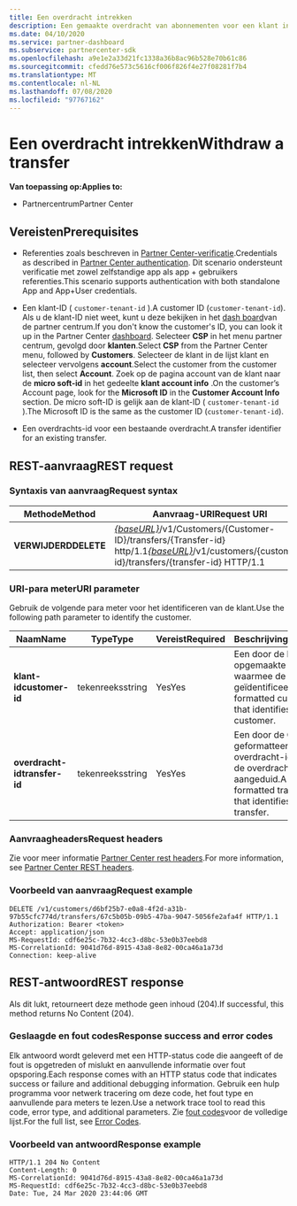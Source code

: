 ```yaml
---
title: Een overdracht intrekken
description: Een gemaakte overdracht van abonnementen voor een klant intrekken.
ms.date: 04/10/2020
ms.service: partner-dashboard
ms.subservice: partnercenter-sdk
ms.openlocfilehash: a9e1e2a33d21fc1338a36b8ac96b528e70b61c86
ms.sourcegitcommit: cfedd76e573c5616cf006f826f4e27f08281f7b4
ms.translationtype: MT
ms.contentlocale: nl-NL
ms.lasthandoff: 07/08/2020
ms.locfileid: "97767162"
---
```

# <a name="withdraw-a-transfer"></a><span data-ttu-id="cc655-103">Een overdracht intrekken</span><span class="sxs-lookup"><span data-stu-id="cc655-103">Withdraw a transfer</span></span>

<span data-ttu-id="cc655-104">**Van toepassing op:**</span><span class="sxs-lookup"><span data-stu-id="cc655-104">**Applies to:**</span></span>

- <span data-ttu-id="cc655-105">Partnercentrum</span><span class="sxs-lookup"><span data-stu-id="cc655-105">Partner Center</span></span>

## <a name="prerequisites"></a><span data-ttu-id="cc655-106">Vereisten</span><span class="sxs-lookup"><span data-stu-id="cc655-106">Prerequisites</span></span>

- <span data-ttu-id="cc655-107">Referenties zoals beschreven in [Partner Center-verificatie](partner-center-authentication.md).</span><span class="sxs-lookup"><span data-stu-id="cc655-107">Credentials as described in [Partner Center authentication](partner-center-authentication.md).</span></span> <span data-ttu-id="cc655-108">Dit scenario ondersteunt verificatie met zowel zelfstandige app als app + gebruikers referenties.</span><span class="sxs-lookup"><span data-stu-id="cc655-108">This scenario supports authentication with both standalone App and App+User credentials.</span></span>

- <span data-ttu-id="cc655-109">Een klant-ID ( `customer-tenant-id` ).</span><span class="sxs-lookup"><span data-stu-id="cc655-109">A customer ID (`customer-tenant-id`).</span></span> <span data-ttu-id="cc655-110">Als u de klant-ID niet weet, kunt u deze bekijken in het [dash board](https://partner.microsoft.com/dashboard)van de partner centrum.</span><span class="sxs-lookup"><span data-stu-id="cc655-110">If you don't know the customer's ID, you can look it up in the Partner Center [dashboard](https://partner.microsoft.com/dashboard).</span></span> <span data-ttu-id="cc655-111">Selecteer **CSP** in het menu partner centrum, gevolgd door **klanten**.</span><span class="sxs-lookup"><span data-stu-id="cc655-111">Select **CSP** from the Partner Center menu, followed by **Customers**.</span></span> <span data-ttu-id="cc655-112">Selecteer de klant in de lijst klant en selecteer vervolgens **account**.</span><span class="sxs-lookup"><span data-stu-id="cc655-112">Select the customer from the customer list, then select **Account**.</span></span> <span data-ttu-id="cc655-113">Zoek op de pagina account van de klant naar de **micro soft-id** in het gedeelte **klant account info** .</span><span class="sxs-lookup"><span data-stu-id="cc655-113">On the customer’s Account page, look for the **Microsoft ID** in the **Customer Account Info** section.</span></span> <span data-ttu-id="cc655-114">De micro soft-ID is gelijk aan de klant-ID ( `customer-tenant-id` ).</span><span class="sxs-lookup"><span data-stu-id="cc655-114">The Microsoft ID is the same as the customer ID  (`customer-tenant-id`).</span></span>

- <span data-ttu-id="cc655-115">Een overdrachts-id voor een bestaande overdracht.</span><span class="sxs-lookup"><span data-stu-id="cc655-115">A transfer identifier for an existing transfer.</span></span>

## <a name="rest-request"></a><span data-ttu-id="cc655-116">REST-aanvraag</span><span class="sxs-lookup"><span data-stu-id="cc655-116">REST request</span></span>

### <a name="request-syntax"></a><span data-ttu-id="cc655-117">Syntaxis van aanvraag</span><span class="sxs-lookup"><span data-stu-id="cc655-117">Request syntax</span></span>

| <span data-ttu-id="cc655-118">Methode</span><span class="sxs-lookup"><span data-stu-id="cc655-118">Method</span></span>    | <span data-ttu-id="cc655-119">Aanvraag-URI</span><span class="sxs-lookup"><span data-stu-id="cc655-119">Request URI</span></span>                                                                                                 |
|-----------|-------------------------------------------------------------------------------------------------------------|
| <span data-ttu-id="cc655-120">**VERWIJDERD**</span><span class="sxs-lookup"><span data-stu-id="cc655-120">**DELETE**</span></span>| <span data-ttu-id="cc655-121">[*{baseURL}*](partner-center-rest-urls.md)/v1/Customers/{Customer-ID}/transfers/{Transfer-id} http/1.1</span><span class="sxs-lookup"><span data-stu-id="cc655-121">[*{baseURL}*](partner-center-rest-urls.md)/v1/customers/{customer-id}/transfers/{transfer-id} HTTP/1.1</span></span>      |

### <a name="uri-parameter"></a><span data-ttu-id="cc655-122">URI-para meter</span><span class="sxs-lookup"><span data-stu-id="cc655-122">URI parameter</span></span>

<span data-ttu-id="cc655-123">Gebruik de volgende para meter voor het identificeren van de klant.</span><span class="sxs-lookup"><span data-stu-id="cc655-123">Use the following path parameter to identify the customer.</span></span>

| <span data-ttu-id="cc655-124">Naam</span><span class="sxs-lookup"><span data-stu-id="cc655-124">Name</span></span>            | <span data-ttu-id="cc655-125">Type</span><span class="sxs-lookup"><span data-stu-id="cc655-125">Type</span></span>     | <span data-ttu-id="cc655-126">Vereist</span><span class="sxs-lookup"><span data-stu-id="cc655-126">Required</span></span> | <span data-ttu-id="cc655-127">Beschrijving</span><span class="sxs-lookup"><span data-stu-id="cc655-127">Description</span></span>                                                            |
|-----------------|----------|----------|------------------------------------------------------------------------|
| <span data-ttu-id="cc655-128">**klant-id**</span><span class="sxs-lookup"><span data-stu-id="cc655-128">**customer-id**</span></span> | <span data-ttu-id="cc655-129">tekenreeks</span><span class="sxs-lookup"><span data-stu-id="cc655-129">string</span></span>   | <span data-ttu-id="cc655-130">Yes</span><span class="sxs-lookup"><span data-stu-id="cc655-130">Yes</span></span>      | <span data-ttu-id="cc655-131">Een door de klant-id opgemaakte GUID waarmee de klant wordt geïdentificeerd.</span><span class="sxs-lookup"><span data-stu-id="cc655-131">A GUID formatted customer-id that identifies the customer.</span></span>             |
| <span data-ttu-id="cc655-132">**overdracht-id**</span><span class="sxs-lookup"><span data-stu-id="cc655-132">**transfer-id**</span></span> | <span data-ttu-id="cc655-133">tekenreeks</span><span class="sxs-lookup"><span data-stu-id="cc655-133">string</span></span>   | <span data-ttu-id="cc655-134">Yes</span><span class="sxs-lookup"><span data-stu-id="cc655-134">Yes</span></span>      | <span data-ttu-id="cc655-135">Een door de GUID geformatteerde overdracht-id waarmee de overdracht wordt aangeduid.</span><span class="sxs-lookup"><span data-stu-id="cc655-135">A GUID formatted transfer-id that identifies the transfer.</span></span>             |

### <a name="request-headers"></a><span data-ttu-id="cc655-136">Aanvraagheaders</span><span class="sxs-lookup"><span data-stu-id="cc655-136">Request headers</span></span>

<span data-ttu-id="cc655-137">Zie voor meer informatie [Partner Center rest headers](headers.md).</span><span class="sxs-lookup"><span data-stu-id="cc655-137">For more information, see [Partner Center REST headers](headers.md).</span></span>

### <a name="request-example"></a><span data-ttu-id="cc655-138">Voorbeeld van aanvraag</span><span class="sxs-lookup"><span data-stu-id="cc655-138">Request example</span></span>

```http
DELETE /v1/customers/d6bf25b7-e0a8-4f2d-a31b-97b55cfc774d/transfers/67c5b05b-09b5-47ba-9047-5056fe2afa4f HTTP/1.1
Authorization: Bearer <token>
Accept: application/json
MS-RequestId: cdf6e25c-7b32-4cc3-d8bc-53e0b37eebd8
MS-CorrelationId: 9041d76d-8915-43a8-8e82-00ca46a1a73d
Connection: keep-alive
```

## <a name="rest-response"></a><span data-ttu-id="cc655-139">REST-antwoord</span><span class="sxs-lookup"><span data-stu-id="cc655-139">REST response</span></span>

<span data-ttu-id="cc655-140">Als dit lukt, retourneert deze methode geen inhoud (204).</span><span class="sxs-lookup"><span data-stu-id="cc655-140">If successful, this method returns No Content (204).</span></span>

### <a name="response-success-and-error-codes"></a><span data-ttu-id="cc655-141">Geslaagde en fout codes</span><span class="sxs-lookup"><span data-stu-id="cc655-141">Response success and error codes</span></span>

<span data-ttu-id="cc655-142">Elk antwoord wordt geleverd met een HTTP-status code die aangeeft of de fout is opgetreden of mislukt en aanvullende informatie over fout opsporing.</span><span class="sxs-lookup"><span data-stu-id="cc655-142">Each response comes with an HTTP status code that indicates success or failure and additional debugging information.</span></span> <span data-ttu-id="cc655-143">Gebruik een hulp programma voor netwerk tracering om deze code, het fout type en aanvullende para meters te lezen.</span><span class="sxs-lookup"><span data-stu-id="cc655-143">Use a network trace tool to read this code, error type, and additional parameters.</span></span> <span data-ttu-id="cc655-144">Zie [fout codes](error-codes.md)voor de volledige lijst.</span><span class="sxs-lookup"><span data-stu-id="cc655-144">For the full list, see [Error Codes](error-codes.md).</span></span>

### <a name="response-example"></a><span data-ttu-id="cc655-145">Voorbeeld van antwoord</span><span class="sxs-lookup"><span data-stu-id="cc655-145">Response example</span></span>

```http
HTTP/1.1 204 No Content
Content-Length: 0
MS-CorrelationId: 9041d76d-8915-43a8-8e82-00ca46a1a73d
MS-RequestId: cdf6e25c-7b32-4cc3-d8bc-53e0b37eebd8
Date: Tue, 24 Mar 2020 23:44:06 GMT
```
